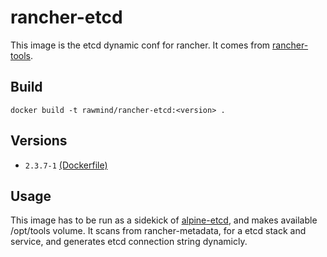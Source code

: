 rancher-etcd
==============

This image is the etcd dynamic conf for rancher. It comes from [rancher-tools][rancher-tools].

## Build

```
docker build -t rawmind/rancher-etcd:<version> .
```

## Versions

- `2.3.7-1` [(Dockerfile)](https://github.com/rawmind0/rancher-etcd/blob/2.3.7-1/README.md)


## Usage

This image has to be run as a sidekick of [alpine-etcd][alpine-etcd], and makes available /opt/tools volume. It scans from rancher-metadata, for a etcd stack and service, and generates etcd connection string dynamicly.


[alpine-etcd]: https://github.com/rawmind0/alpine-etcd
[rancher-tools]: https://github.com/rawmind0/rancher-tools